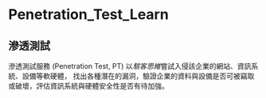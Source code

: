 # Penetration_Test_Learn

## 滲透測試

滲透測試服務 (Penetration Test, PT) 以*駭客思維*嘗試入侵該企業的網站、資訊系統、設備等軟硬體，
找出各種潛在的漏洞，驗證企業的資料與設備是否可被竊取或破壞，評估資訊系統與硬體安全性是否有待加強。

